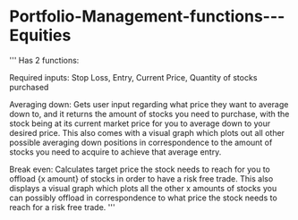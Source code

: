 # Portfolio-Management-functions---Equities
'''
Has 2 functions:

Required inputs: Stop Loss, Entry, Current Price, Quantity of stocks purchased 

Averaging down: Gets user input regarding what price they want to average down to, and it returns the amount of stocks you need to purchase, with the stock being at its current market price for you to average down to your desired price. This also comes with a visual graph which plots out all other possible averaging down positions in correspondence to the amount of stocks you need to acquire to achieve that average entry. 

Break even: Calculates target price the stock needs to reach for you to offload {x amount} of stocks in order to have a risk free trade. This also displays a visual graph which plots all the other x amounts of stocks you can possibly offload in correspondence to what price the stock needs to reach for a risk free trade. 
'''
